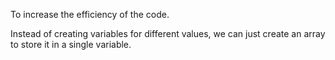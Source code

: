 To increase the efficiency of the code.

Instead of creating variables for different values, we can just create an array to store it in a single variable.